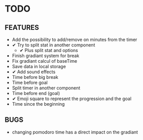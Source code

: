# TODO

## FEATURES
- Add the possibility to add/remove on minutes from the timer
- ✔ Try to split stat in another component
    - ✔ Plus split stat and options
- Finish gradiant system for break
- Fix gradiant calcul of baseTime
- Save data in local storage
- ✔ Add sound effects
- Time before big break
- Time before goal
- Split timer in another component
- Time before end (goal)
- ✔ Emoji square to represent the progression and the goal
- Time since the beginning

## BUGS
- changing pomodoro time has a direct impact on the gradiant 
